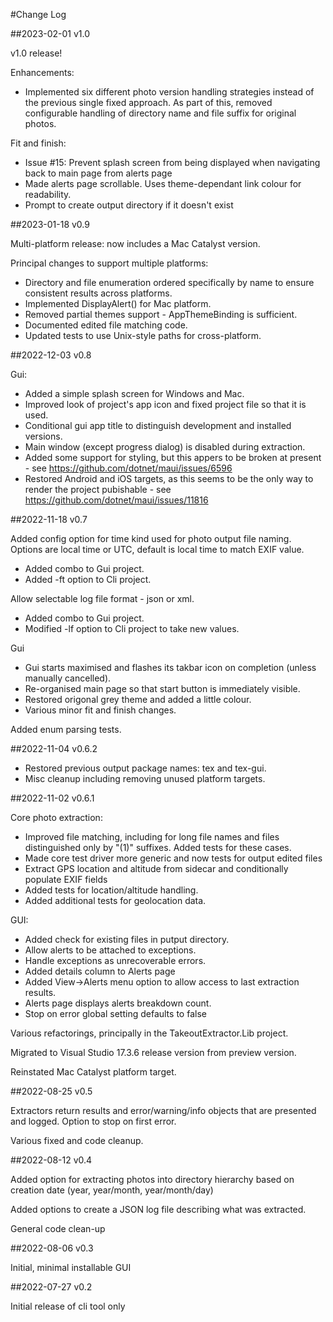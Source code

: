 #Change Log

##2023-02-01 v1.0

v1.0 release!

Enhancements:
- Implemented six different photo version handling strategies instead of the previous single fixed approach.
As part of this, removed configurable handling of directory name and file suffix for original photos.

Fit and finish:
- Issue #15: Prevent splash screen from being displayed when navigating back to main page from alerts page
- Made alerts page scrollable. Uses theme-dependant link colour for readability.
- Prompt to create output directory if it doesn't exist


##2023-01-18 v0.9

Multi-platform release: now includes a Mac Catalyst version.

Principal changes to support multiple platforms:
- Directory and file enumeration ordered specifically by name to ensure consistent results across platforms.
- Implemented DisplayAlert() for Mac platform.
- Removed partial themes support - AppThemeBinding is sufficient.
- Documented edited file matching code.
- Updated tests to use Unix-style paths for cross-platform.


##2022-12-03 v0.8

Gui:
- Added a simple splash screen for Windows and Mac.
- Improved look of project's app icon and fixed project file so that it is used.
- Conditional gui app title to distinguish development and installed versions.
- Main window (except progress dialog) is disabled during extraction.
- Added some support for styling, but this appers to be broken at present - see https://github.com/dotnet/maui/issues/6596
- Restored Android and iOS targets, as this seems to be the only way to render the project pubishable - see https://github.com/dotnet/maui/issues/11816


##2022-11-18 v0.7

Added config option for time kind used for photo output file naming. Options are local time or UTC, default is local time to
match EXIF value.
- Added combo to Gui project.
- Added -ft option to Cli project.

Allow selectable log file format - json or xml.
- Added combo to Gui project.
- Modified -lf option to Cli project to take new values.

Gui
- Gui starts maximised and flashes its takbar icon on completion (unless manually cancelled).
- Re-organised main page so that start button is immediately visible.
- Restored origonal grey theme and added a little colour.
- Various minor fit and finish changes.

Added enum parsing tests.


##2022-11-04 v0.6.2

- Restored previous output package names: tex and tex-gui.
- Misc cleanup including removing unused platform targets.


##2022-11-02 v0.6.1

Core photo extraction:
- Improved file matching, including for long file names and files distinguished only by "(1)" suffixes. Added tests for these cases.
- Made core test driver more generic and now tests for output edited files
- Extract GPS location and altitude from sidecar and conditionally populate EXIF fields
- Added tests for location/altitude handling.
- Added additional tests for geolocation data.

GUI:
- Added check for existing files in putput directory.
- Allow alerts to be attached to exceptions.
- Handle exceptions as unrecoverable errors.
- Added details column to Alerts page
- Added View->Alerts menu option to allow access to last extraction results.
- Alerts page displays alerts breakdown count.
- Stop on error global setting defaults to false

Various refactorings, principally in the TakeoutExtractor.Lib project.

Migrated to Visual Studio 17.3.6 release version from preview version.

Reinstated Mac Catalyst platform target.


##2022-08-25 v0.5

Extractors return results and error/warning/info objects that are presented and logged. Option to stop on first error.

Various fixed and code cleanup.


##2022-08-12 v0.4

Added option for extracting photos into directory hierarchy based on creation date (year, year/month, year/month/day)

Added options to create a JSON log file describing what was extracted.

General code clean-up


##2022-08-06 v0.3

Initial, minimal installable GUI


##2022-07-27 v0.2

Initial release of cli tool only

